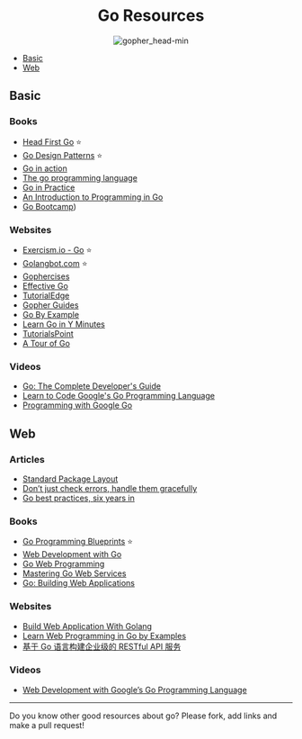 <h1 align="center">Go Resources</h1>

<p align="center"> 
  <img src="https://user-images.githubusercontent.com/11765228/48174695-01aa0100-e344-11e8-8b31-5e6f05b84184.png" alt="gopher_head-min">
</p>

- [Basic](#basic)
- [Web](#web)

## Basic

### Books

- [Head First Go](https://www.oreilly.com/library/view/head-first-go/9781491969540/) ⭐
- [Go Design Patterns](https://www.packtpub.com/application-development/go-design-patterns) ⭐
- [Go in action](https://www.manning.com/books/go-in-action)
- [The go programming language](https://www.gopl.io)
- [Go in Practice](https://www.manning.com/books/go-in-practice)
- [An Introduction to Programming in Go](https://www.golang-book.com/books/intro)
- [Go Bootcamp](http://www.golangbootcamp.com/book/))

### Websites

- [Exercism.io - Go](http://exercism.io/languages/go) ⭐
- [Golangbot.com](https://golangbot.com/learn-golang-series/) ⭐
- [Gophercises](https://gophercises.com)
- [Effective Go](https://golang.org/doc/effective_go.html)
- [TutorialEdge](https://tutorialedge.net/course/golang/)
- [Gopher Guides](https://www.gopherguides.com/)
- [Go By Example](https://gobyexample.com/)
- [Learn Go in Y Minutes](https://learnxinyminutes.com/docs/go/)
- [TutorialsPoint](https://www.tutorialspoint.com/go/)
- [A Tour of Go](https://tour.golang.org/)

### Videos

- [Go: The Complete Developer's Guide](https://www.udemy.com/go-the-complete-developers-guide)
- [Learn to Code Google's Go Programming Language](http://bit.ly/2DMm6S7)
- [Programming with Google Go](https://goo.gl/Y1r1bA)

## Web

### Articles

- [Standard Package Layout](https://medium.com/@benbjohnson/standard-package-layout-7cdbc8391fc1)
- [Don’t just check errors, handle them gracefully](https://dave.cheney.net/2016/04/27/dont-just-check-errors-handle-them-gracefully)
- [Go best practices, six years in](https://peter.bourgon.org/go-best-practices-2016)

### Books

- [Go Programming Blueprints](http://bit.ly/2UNSt9i) ⭐
- [Web Development with Go](https://www.usegolang.com/)
- [Go Web Programming](https://www.manning.com/books/go-web-programming)
- [Mastering Go Web Services](https://www.packtpub.com/web-development/mastering-go-web-services)
- [Go: Building Web Applications](https://amzn.to/2RM5rCB)

### Websites

- [Build Web Application With Golang](https://github.com/astaxie/build-web-application-with-golang)
- [Learn Web Programming in Go by Examples](https://gowebexamples.com/)
- [基于 Go 语言构建企业级的 RESTful API 服务](https://juejin.im/book/5b0778756fb9a07aa632301e)

### Videos

- [Web Development with Google’s Go Programming Language](https://greatercommons.com/learn/go-language)

---

Do you know other good resources about go? Please fork, add links and make a pull request!
